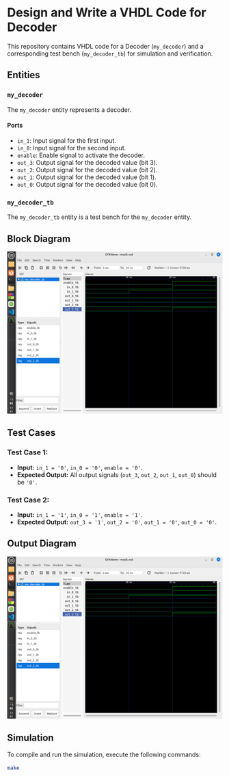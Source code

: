# Design and Write a VHDL Code for Decoder

This repository contains VHDL code for a Decoder (`my_decoder`) and a corresponding test bench (`my_decoder_tb`) for simulation and verification.

## Entities

### `my_decoder`

The `my_decoder` entity represents a decoder.

#### Ports

- `in_1`: Input signal for the first input.
- `in_0`: Input signal for the second input.
- `enable`: Enable signal to activate the decoder.
- `out_3`: Output signal for the decoded value (bit 3).
- `out_2`: Output signal for the decoded value (bit 2).
- `out_1`: Output signal for the decoded value (bit 1).
- `out_0`: Output signal for the decoded value (bit 0).

### `my_decoder_tb`

The `my_decoder_tb` entity is a test bench for the `my_decoder` entity.

## Block Diagram

![Block Diagram](2to4decoder.png)

## Test Cases

### Test Case 1: 

- **Input:** `in_1 = '0'`, `in_0 = '0'`, `enable = '0'`.
- **Expected Output:** All output signals (`out_3`, `out_2`, `out_1`, `out_0`) should be `'0'`.

### Test Case 2: 

- **Input:** `in_1 = '1'`, `in_0 = '1'`, `enable = '1'`.
- **Expected Output:** `out_3 = '1'`, `out_2 = '0'`, `out_1 = '0'`, `out_0 = '0'`.

## Output Diagram

![2to4decoder](2to4decoder.png)

## Simulation

To compile and run the simulation, execute the following commands:

```bash
make

